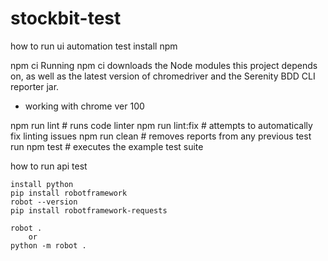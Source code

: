 # stockbit-test


how to run ui automation test 
install npm

npm ci
Running npm ci downloads the Node modules this project depends on, as well as the latest version of chromedriver and the Serenity BDD CLI reporter jar.
* working with chrome ver 100

npm run lint            # runs code linter
npm run lint:fix        # attempts to automatically fix linting issues
npm run clean           # removes reports from any previous test run
npm test                # executes the example test suite




how to run api test 

    install python 
    pip install robotframework
    robot --version
    pip install robotframework-requests

    robot .
        or
    python -m robot .

